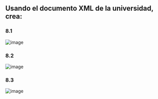 ## Usando el documento XML de la universidad, crea:

### 8.1

![image](https://github.com/user-attachments/assets/720d8061-c04d-4e80-b1f3-c51268f5d8e1)

### 8.2

![image](https://github.com/user-attachments/assets/12e7ab23-2d50-47b4-9ebc-29b8405fdae7)

### 8.3 

![image](https://github.com/user-attachments/assets/172ed8a9-345a-4f4b-9d60-51e5fdf55e74)

